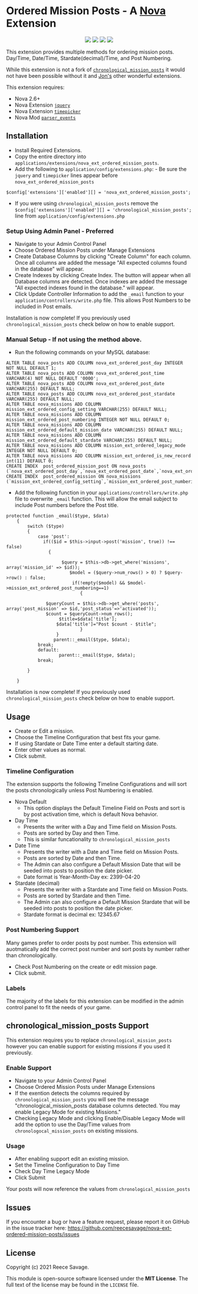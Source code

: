 # Ordered Mission Posts - A [Nova](https://anodyne-productions.com/nova) Extension

<p align="center">
  <a href="https://github.com/reecesavage/nova-ext-ordered-mission-posts/releases/tag/v1.1.2"><img src="https://img.shields.io/badge/Version-v1.1.1-brightgreen.svg"></a>
  <a href="http://www.anodyne-productions.com/nova"><img src="https://img.shields.io/badge/Nova-v2.6+-orange.svg"></a>
  <a href="https://www.php.net"><img src="https://img.shields.io/badge/PHP-v5.3.0-blue.svg"></a>
  <a href="https://opensource.org/licenses/MIT"><img src="https://img.shields.io/badge/license-MIT-red.svg"></a>
</p>

This extension provides multiple methods for ordering mission posts. Day/Time, Date/Time, Stardate(decimal)/Time, and Post Numbering.

While this extension is not a fork of [`chronological_mission_posts`](https://github.com/jonmatterson/nova-ext-chronological_mission_posts) it would not have been possible without it and [Jon's](https://github.com/jonmatterson?tab=repositories) other wonderful extensions.

This extension requires:

- Nova 2.6+
- Nova Extension [`jquery`](https://github.com/jonmatterson/nova-ext-jquery)
- Nova Extension [`timepicker`](https://github.com/jonmatterson/nova-ext-timepicker)
- Nova Mod [`parser_events`](https://github.com/jonmatterson/nova-mod-parser_events)

## Installation

- Install Required Extensions.
- Copy the entire directory into `applications/extensions/nova_ext_ordered_mission_posts`.
- Add the following to `application/config/extensions.php`: - Be sure the `jquery` and `timepicker` lines appear before `nova_ext_ordered_mission_posts`
```
$config['extensions']['enabled'][] = 'nova_ext_ordered_mission_posts';
```
- If you were using `chronological_mission_posts` remove the `$config['extensions']['enabled'][] = 'chronological_mission_posts';` line from `application/config/extensions.php`

### Setup Using Admin Panel - Preferred

- Navigate to your Admin Control Panel
- Choose Ordered Mission Posts under Manage Extensions
- Create Database Columns by clicking "Create Column" for each column. Once all columns are added the message "All expected columns found in the database" will appear.
- Create Indexes by clicking Create Index. The button will appear when all Database columns are detected. Once indexes are added the message "All expected indexes found in the database." will appear.
- Click Update Controller Information to add the `_email` function to your `application/controllers/write.php` file. This allows Post Numbers to be included in Post emails.

Installation is now complete! If you previously used `chronological_mission_posts` check below on how to enable support.

### Manual Setup - If not using the method above.

- Run the following commands on your MySQL database:

```
ALTER TABLE nova_posts ADD COLUMN nova_ext_ordered_post_day INTEGER NOT NULL DEFAULT 1;
ALTER TABLE nova_posts ADD COLUMN nova_ext_ordered_post_time VARCHAR(4) NOT NULL DEFAULT '0000';
ALTER TABLE nova_posts ADD COLUMN nova_ext_ordered_post_date VARCHAR(255) DEFAULT NULL;
ALTER TABLE nova_posts ADD COLUMN nova_ext_ordered_post_stardate VARCHAR(255) DEFAULT NULL;
ALTER TABLE nova_missions ADD COLUMN mission_ext_ordered_config_setting VARCHAR(255) DEFAULT NULL;
ALTER TABLE nova_missions ADD COLUMN mission_ext_ordered_post_numbering INTEGER NOT NULL DEFAULT 0;
ALTER TABLE nova_missions ADD COLUMN mission_ext_ordered_default_mission_date VARCHAR(255) DEFAULT NULL;
ALTER TABLE nova_missions ADD COLUMN mission_ext_ordered_default_stardate VARCHAR(255) DEFAULT NULL;
ALTER TABLE nova_missions ADD COLUMN mission_ext_ordered_legacy_mode INTEGER NOT NULL DEFAULT 0;
ALTER TABLE nova_missions ADD COLUMN mission_ext_ordered_is_new_record int(11) DEFAULT 0;
CREATE INDEX  post_ordered_mission_post ON nova_posts (`nova_ext_ordered_post_day`,`nova_ext_ordered_post_date`,`nova_ext_ordered_post_stardate`,`nova_ext_ordered_post_time`)";
CREATE INDEX  post_ordered_mission ON nova_missions (`mission_ext_ordered_config_setting`,`mission_ext_ordered_post_numbering`,`mission_ext_ordered_default_mission_date`,`mission_ext_ordered_default_stardate`,`mission_ext_ordered_legacy_mode`,`mission_ext_ordered_is_new_record`)";
```

- Add the following function in your `applications/controllers/write.php` file to overwrite `_email` function. This will allow the email subject to include Post numbers before the Post title. 

```
protected function _email($type, $data)
	{   
		switch ($type)
		{
			case 'post':  
              if(($id = $this->input->post('mission', true)) !== false)
                {  
                	
              		 $query = $this->db->get_where('missions', array('mission_id' => $id));
   						$model = ($query->num_rows() > 0) ? $query->row() : false;
  						 if(!empty($model) && $model->mission_ext_ordered_post_numbering==1)
   							{
                             
               $queryCount = $this->db->get_where('posts', array('post_mission' => $id,'post_status'=>'activated'));
               $count = $queryCount->num_rows();
                    $title=$data['title'];
                   $data['title']="Post $count - $title";
   							}
                   }
                  parent::_email($type, $data);
			break;
			default:
                    parent::_email($type, $data);
			break;
				
		}
	
	}
```
Installation is now complete! If you previously used `chronological_mission_posts` check below on how to enable support.

## Usage

- Create or Edit a mission.
- Choose the Timeline Configuration that best fits your game.
- If using Stardate or Date Time enter a default starting date.
- Enter other values as normal.
- Click submit.

### Timeline Configuration
The extension supports the following Timeline Configurations and will sort the posts chronologically unless Post Numbering is enabled.

- Nova Default
	- This option displays the Default Timeline Field on Posts and sort is by post activation time, which is default Nova behavior.
- Day Time
	- Presents the writer with a Day and Time field on Mission Posts.
	- Posts are sorted by Day and then Time.
	- This is similar funcationality to `chronological_mission_posts`
- Date Time
	- Presents the writer with a Date and Time field on Mission Posts.
	- Posts are sorted by Date and then Time.
	- The Admin can also configure a Default Mission Date that will be seeded into posts to position the date picker.
	- Date format is Year-Month-Day ex: 2399-04-20
- Stardate (decimal)
	- Presents the writer with a Stardate and Time field on Mission Posts.
	- Posts are sorted by Stardate and then Time.
	- The Admin can also configure a Default Mission Stardate that will be seeded into posts to position the date picker.
	- Stardate format is decimal ex: 12345.67

### Post Numbering Support
Many games prefer to order posts by post number. This extension will auotmatically add the correct post number and sort posts by number rather than chronologically.
- Check Post Numbering on the create or edit mission page.
- Click submit.

### Labels
The majority of the labels for this extension can be modified in the admin control panel to fit the needs of your game.

## chronological_mission_posts Support
This extension requires you to replace `chronological_mission_posts` however you can enable support for existing missions if you used it previously.

### Enable Support
- Navigate to your Admin Control Panel
- Choose Ordered Mission Posts under Manage Extensions
- If the exention detects the columns required by `chronological_mission_posts` you will see the message "chronological_mission_posts database columns detected. You may enable Legacy Mode for existing Missions."
- Checking Legacy Mode and clicking Enable/Disable Legacy Mode will add the option to use the Day/Time values from `chronologocal_mission_posts` on existing missions.

### Usage
- After enabling support edit an existing mission.
- Set the Timeline Configuration to Day Time
- Check Day Time Legacy Mode
- Click Submit

Your posts will now reference the values from `chronological_mission_posts`

## Issues

If you encounter a bug or have a feature request, please report it on GitHub in the issue tracker here: https://github.com/reecesavage/nova-ext-ordered-mission-posts/issues

## License

Copyright (c) 2021 Reece Savage.

This module is open-source software licensed under the **MIT License**. The full text of the license may be found in the `LICENSE` file.
